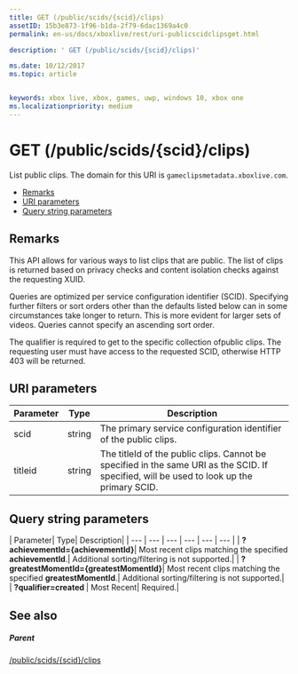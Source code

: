 ```yaml
---
title: GET (/public/scids/{scid}/clips)
assetID: 15b3e873-1f96-b1da-2f79-6dac1369a4c0
permalink: en-us/docs/xboxlive/rest/uri-publicscidclipsget.html

description: ' GET (/public/scids/{scid}/clips)'

ms.date: 10/12/2017
ms.topic: article


keywords: xbox live, xbox, games, uwp, windows 10, xbox one
ms.localizationpriority: medium
---
```



# GET (/public/scids/{scid}/clips)
List public clips. 
The domain for this URI is `gameclipsmetadata.xboxlive.com`.
 
  * [Remarks](#ID4EV)
  * [URI parameters](#ID4ECB)
  * [Query string parameters](#ID4ENB)
 
<a id="ID4EV"></a>

 
## Remarks
 
This API allows for various ways to list clips that are public. The list of clips is returned based on privacy checks and content isolation checks against the requesting XUID.
 
Queries are optimized per service configuration identifier (SCID). Specifying further filters or sort orders other than the defaults listed below can in some circumstances take longer to return. This is more evident for larger sets of videos. Queries cannot specify an ascending sort order.
 
The qualifier is required to get to the specific collection ofpublic clips. The requesting user must have access to the requested SCID, otherwise HTTP 403 will be returned.
  
<a id="ID4ECB"></a>

 
## URI parameters
 
| Parameter| Type| Description| 
| --- | --- | --- | 
| scid| string| The primary service configuration identifier of the public clips.| 
| titleid| string| The titleId of the public clips. Cannot be specified in the same URI as the SCID. If specified, will be used to look up the primary SCID.| 
  
<a id="ID4ENB"></a>

 
## Query string parameters
 
| Parameter| Type| Description| 
| --- | --- | --- | --- | --- | --- | 
| <b>?achievementId={achievementId}</b>| Most recent clips matching the specified <b>achievementId</b>.| Additional sorting/filtering is not supported.| 
| <b>?greatestMomentId={greatestMomentId}</b>| Most recent clips matching the specified <b>greatestMomentId</b>.| Additional sorting/filtering is not supported.| 
| <b>?qualifier=created </b>| Most Recent| Required.| 
  
<a id="ID4EDD"></a>

 
## See also
 
<a id="ID4EFD"></a>

 
##### Parent 

[/public/scids/{scid}/clips](uri-publicscidclips.md)

   